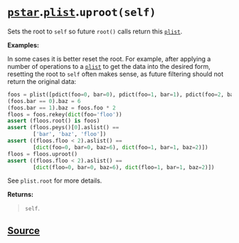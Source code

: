 # [`pstar`](./pstar.md).[`plist`](./pstar_plist.md).`uproot(self)`

Sets the root to `self` so future `root()` calls return this [`plist`](./pstar_plist.md).

**Examples:**

In some cases it is better reset the root. For example, after applying
a number of operations to a [`plist`](./pstar_plist.md) to get the data into the desired form,
resetting the root to `self` often makes sense, as future filtering
should not return the original data:
```python
foos = plist([pdict(foo=0, bar=0), pdict(foo=1, bar=1), pdict(foo=2, bar=0)])
(foos.bar == 0).baz = 6
(foos.bar == 1).baz = foos.foo * 2
floos = foos.rekey(dict(foo='floo'))
assert (floos.root() is foos)
assert (floos.peys()[0].aslist() ==
        ['bar', 'baz', 'floo'])
assert ((floos.floo < 2).aslist() ==
        [dict(foo=0, bar=0, baz=6), dict(foo=1, bar=1, baz=2)])
floos = floos.uproot()
assert ((floos.floo < 2).aslist() ==
        [dict(floo=0, bar=0, baz=6), dict(floo=1, bar=1, baz=2)])
```

See `plist.root` for more details.

**Returns:**

>    `self`.



## [Source](../pstar/pstar.py#L3279-L3310)